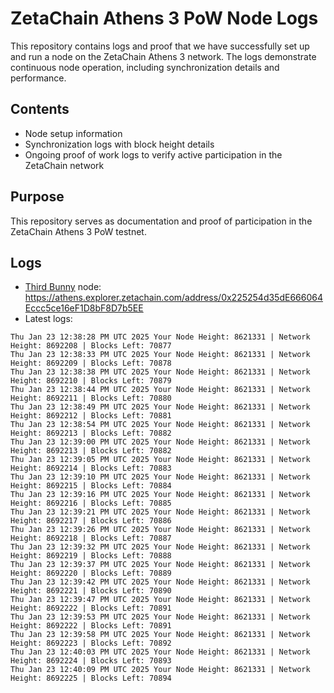 # ZetaChain Athens 3 PoW Node Logs
This repository contains logs and proof that we have successfully set up and run a node on the ZetaChain Athens 3 network. The logs demonstrate continuous node operation, including synchronization details and performance.

## Contents
- Node setup information
- Synchronization logs with block height details
- Ongoing proof of work logs to verify active participation in the ZetaChain network

## Purpose
This repository serves as documentation and proof of participation in the ZetaChain Athens 3 PoW testnet.

## Logs

- [Third Bunny](https://thirdbunny.xyz/) node: https://athens.explorer.zetachain.com/address/0x225254d35dE666064Eccc5ce16eF1D8bF8D7b5EE
- Latest logs:
```
Thu Jan 23 12:38:28 PM UTC 2025 Your Node Height: 8621331 | Network Height: 8692208 | Blocks Left: 70877
Thu Jan 23 12:38:33 PM UTC 2025 Your Node Height: 8621331 | Network Height: 8692209 | Blocks Left: 70878
Thu Jan 23 12:38:38 PM UTC 2025 Your Node Height: 8621331 | Network Height: 8692210 | Blocks Left: 70879
Thu Jan 23 12:38:44 PM UTC 2025 Your Node Height: 8621331 | Network Height: 8692211 | Blocks Left: 70880
Thu Jan 23 12:38:49 PM UTC 2025 Your Node Height: 8621331 | Network Height: 8692212 | Blocks Left: 70881
Thu Jan 23 12:38:54 PM UTC 2025 Your Node Height: 8621331 | Network Height: 8692213 | Blocks Left: 70882
Thu Jan 23 12:39:00 PM UTC 2025 Your Node Height: 8621331 | Network Height: 8692213 | Blocks Left: 70882
Thu Jan 23 12:39:05 PM UTC 2025 Your Node Height: 8621331 | Network Height: 8692214 | Blocks Left: 70883
Thu Jan 23 12:39:10 PM UTC 2025 Your Node Height: 8621331 | Network Height: 8692215 | Blocks Left: 70884
Thu Jan 23 12:39:16 PM UTC 2025 Your Node Height: 8621331 | Network Height: 8692216 | Blocks Left: 70885
Thu Jan 23 12:39:21 PM UTC 2025 Your Node Height: 8621331 | Network Height: 8692217 | Blocks Left: 70886
Thu Jan 23 12:39:26 PM UTC 2025 Your Node Height: 8621331 | Network Height: 8692218 | Blocks Left: 70887
Thu Jan 23 12:39:32 PM UTC 2025 Your Node Height: 8621331 | Network Height: 8692219 | Blocks Left: 70888
Thu Jan 23 12:39:37 PM UTC 2025 Your Node Height: 8621331 | Network Height: 8692220 | Blocks Left: 70889
Thu Jan 23 12:39:42 PM UTC 2025 Your Node Height: 8621331 | Network Height: 8692221 | Blocks Left: 70890
Thu Jan 23 12:39:47 PM UTC 2025 Your Node Height: 8621331 | Network Height: 8692222 | Blocks Left: 70891
Thu Jan 23 12:39:53 PM UTC 2025 Your Node Height: 8621331 | Network Height: 8692222 | Blocks Left: 70891
Thu Jan 23 12:39:58 PM UTC 2025 Your Node Height: 8621331 | Network Height: 8692223 | Blocks Left: 70892
Thu Jan 23 12:40:03 PM UTC 2025 Your Node Height: 8621331 | Network Height: 8692224 | Blocks Left: 70893
Thu Jan 23 12:40:09 PM UTC 2025 Your Node Height: 8621331 | Network Height: 8692225 | Blocks Left: 70894
```
